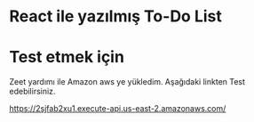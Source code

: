 # React ile yazılmış To-Do List

# Test etmek için

Zeet yardımı ile Amazon aws ye yükledim. Aşağıdaki linkten Test edebilirsiniz.



https://2sjfab2xu1.execute-api.us-east-2.amazonaws.com/

